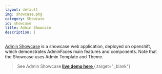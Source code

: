 ```yaml
---
layout: default
img: showcase.png
category: Showcase
id: showcase
title: Admin Showcase
description: |
---
```


[Admin Showcase](https://github.com/adminfaces/admin-showcase) is a showcase web application, deployed on openshift, which demonstrates AdminFaces main features and components. Note that the Showcase uses Admin Template and Theme.

> See Admin Showcase [**live demo here** <i class="fa fa-share"></i>](https://adminfaces.github.io/admin-showcase/){:target="_blank"}

